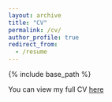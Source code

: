 ```yaml
---
layout: archive
title: "CV"
permalink: /cv/
author_profile: true
redirect_from:
  - /resume
---
```


{% include base_path %}

You can view my full CV [here](https://mohammadrefat23.github.io/files/CV.pdf)